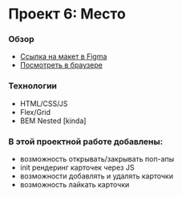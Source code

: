 # Проект 6: Место

### Обзор

* [Ссылка на макет в Figma](https://www.figma.com/file/StZjf8HnoeLdiXS7dYrLAh/JavaScript.-Sprint-4)
* [Посмотреть в браузере](https://illiagoncharov.github.io/mesto/)

### Технологии

* HTML/CSS/JS
* Flex/Grid
* BEM Nested [kinda]

### В этой проектной работе добавлены: 

* возможность открывать/закрывать поп-апы 
* init рендеринг карточек через JS
* возможности добавлять и удалять карточки
* возможность лайкать карточки


